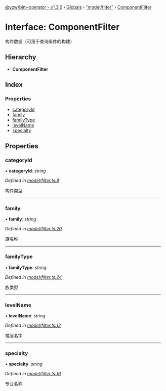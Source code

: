 [@yzw/bim-operator - v1.3.0](../README.md) › [Globals](../globals.md) › ["model/filter"](../modules/_model_filter_.md) › [ComponentFilter](_model_filter_.componentfilter.md)

# Interface: ComponentFilter

构件数据（可用于查询条件的构建）

## Hierarchy

* **ComponentFilter**

## Index

### Properties

* [categoryId](_model_filter_.componentfilter.md#categoryid)
* [family](_model_filter_.componentfilter.md#family)
* [familyType](_model_filter_.componentfilter.md#familytype)
* [levelName](_model_filter_.componentfilter.md#levelname)
* [specialty](_model_filter_.componentfilter.md#specialty)

## Properties

###  categoryId

• **categoryId**: *string*

*Defined in [model/filter.ts:8](https://github.com/youkaisteve/bim-operator/blob/9fb2dae/src/model/filter.ts#L8)*

构件类型

___

###  family

• **family**: *string*

*Defined in [model/filter.ts:20](https://github.com/youkaisteve/bim-operator/blob/9fb2dae/src/model/filter.ts#L20)*

族名称

___

###  familyType

• **familyType**: *string*

*Defined in [model/filter.ts:24](https://github.com/youkaisteve/bim-operator/blob/9fb2dae/src/model/filter.ts#L24)*

族类型

___

###  levelName

• **levelName**: *string*

*Defined in [model/filter.ts:12](https://github.com/youkaisteve/bim-operator/blob/9fb2dae/src/model/filter.ts#L12)*

楼层名字

___

###  specialty

• **specialty**: *string*

*Defined in [model/filter.ts:16](https://github.com/youkaisteve/bim-operator/blob/9fb2dae/src/model/filter.ts#L16)*

专业名称
